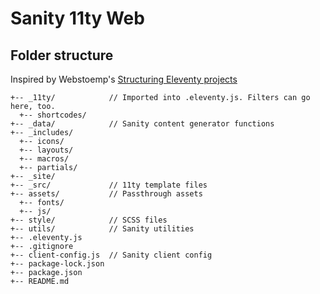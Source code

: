 # Sanity 11ty Web

## Folder structure
Inspired by Webstoemp's [Structuring Eleventy projects](https://www.webstoemp.com/blog/eleventy-projects-structure/)

```
+-- _11ty/            // Imported into .eleventy.js. Filters can go here, too. 
  +-- shortcodes/
+-- _data/            // Sanity content generator functions
+-- _includes/      
  +-- icons/
  +-- layouts/
  +-- macros/
  +-- partials/
+-- _site/
+-- _src/             // 11ty template files
+-- assets/           // Passthrough assets
  +-- fonts/
  +-- js/
+-- style/            // SCSS files
+-- utils/            // Sanity utilities
+-- .eleventy.js
+-- .gitignore
+-- client-config.js  // Sanity client config
+-- package-lock.json
+-- package.json
+-- README.md
```